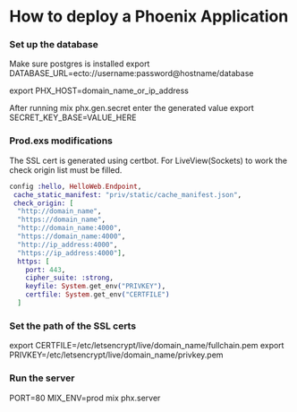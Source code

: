 # How to deploy a Phoenix Application 

### Set up the database
Make sure postgres is installed
export DATABASE_URL=ecto://username:password@hostname/database

export PHX_HOST=domain_name_or_ip_address

After running mix phx.gen.secret enter the generated value
export SECRET_KEY_BASE=VALUE_HERE



### Prod.exs modifications
The SSL cert is  generated using certbot. For LiveView(Sockets) to work the check origin list must be filled.
```elixir
config :hello, HelloWeb.Endpoint,
 cache_static_manifest: "priv/static/cache_manifest.json",
 check_origin: [
  "http://domain_name",
  "https://domain_name",
  "http://domain_name:4000",
  "https://domain_name:4000",
  "http://ip_address:4000",
  "https://ip_address:4000"],
  https: [
    port: 443,
    cipher_suite: :strong,
    keyfile: System.get_env("PRIVKEY"),
    certfile: System.get_env("CERTFILE")
  ]
```

### Set the path of the SSL certs
export CERTFILE=/etc/letsencrypt/live/domain_name/fullchain.pem
export PRIVKEY=/etc/letsencrypt/live/domain_name/privkey.pem

### Run the server
  PORT=80 MIX_ENV=prod mix phx.server